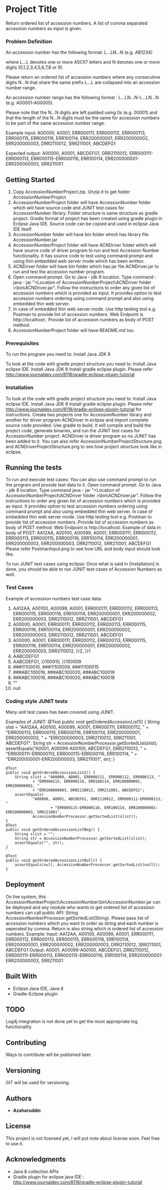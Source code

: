 # Project Title

Return ordered list of accession numbers. A list of comma separated accession numbers as input is given.

### Problem Definition

An accession number has the following format: L...LN...N (e.g. AB1234)

where L...L denotes one or more ASCII7 letters and N denotes one or more digits (0,1,2,3,4,5,6,7,8 or 9).

Please return an ordered list of accession numbers where any consecutive digits N...N that share the same prefix L...L are collapsed into an accession number range.

An accession number range has the following format : L...LN...N-L...LN...N (e.g. A00001-A00005).

Please note that the N...N digits are left padded using 0s (e.g. 00001) and that the length of the N...N digits must be the same for accession numbers to be part of the same accession number range.

Example input:
A00000, A0001, ERR000111, ERR000112, ERR000113, ERR000115, ERR000116, ERR100114, ERR200000001, ERR200000002, ERR200000003, DRR2110012, SRR211001, ABCDEFG1

Expected output:
A00000, A0001, ABCDEFG1, DRR2110012, ERR000111-ERR000113, ERR000115-ERR000116, ERR100114, ERR200000001-ERR200000003, SRR211001 


## Getting Started

1. Copy AccessionNumberProject.zip. Unzip it to get folder AccessionNumberProject.
2. AccessionNumberProject folder will have AccessionNumber folder which will have source code and JUNIT test cases for AccessionNumber library. Folder structure is same structure as gradle project. Gradle format of project has been created using gradle plugin in Eclipse Java IDE. Source code can be copied and used in eclipse Java IDE itself.
3. AccessionNumber folder will have bin folder which has library file AccessionNumber.jar
4. AccessionNumberProject folder will have ACNDriver folder which will have source code of driver program to run and test Accession Number functionality. It has source code to test using command prompt and using thin embedded web server mode which has been written.
5. ACNDriver folder will have bin folder which has jar file ACNDriver.jar to run and test the accession number program.
6. Open command prompt. Go to Java - jdk 8 location. Type command : java - jar "<Location of AccessionNumberProject\ACNDriver folder >\bin\ACNDriver.jar". Follow the instructions to order any given list of accession numbers which is provided as input. It provides option to test accession numbers ordering using command prompt and also using embedded thin web server.
7. In case of embedded thin web server mode. Use http testing tool e.g. Postman to provide list of accession numbers. Web Endpoint is http://localhost:<portnum>. Provide list of accession numbers as body of POST method.
8. AccessionNumberProject folder will have README.md too.


### Prerequisites
To run the program you need to:
Install Java JDK 8

To look at the code with gradle project structure you need to:
Install Java eclipse IDE.
Install Java JDK 8
Install gradle eclipse plugin. Please refer http://www.journaldev.com/8118/gradle-eclipse-plugin-tutorial

### Installation

To look at the code with gradle project structure you need to:
Install Java eclipse IDE.
Install Java JDK 8
Install gradle eclipse plugin. Please refer http://www.journaldev.com/8118/gradle-eclipse-plugin-tutorial for instructions.
Create two projects one for  AccessionNumber library and another for driver program ACNDriver in eclipse and import complete source code provided.
Use gradle to build. It will compile and build the project code, generate binaries, and run the JUNIT test cases for AccessionNumber project. ACNDriver is driver program so no JUNIT has been added to it.
You can also refer AccessionNumberProjectStructure.png and ACNDriverProjectStructure.png to see how project structure look like in eclipse.

## Running the tests

To run and execute test cases:
You can also use command prompt to run the program and provide test data to it.
Open command prompt. Go to Java - jdk 8 location. Type command java - jar "<Location of AccessionNumberProject\ACNDriver folder >\bin\ACNDriver.jar". Follow the instructions to order any given list of accession numbers which is provided as input.
It provides option to test accession numbers ordering using command prompt and also using embedded thin web server.
In case of embedded thin web server mode. Use http testing tool e.g. Postman to provide list of accession numbers. Provide list of accession numbers as body of POST method. Web Endpoint is http://localhost:<portnum>
Example of data in body of POST:
AA12AA, A00100, A00099, A0001, ERR000111, ERR000112, ERR000113, ERR000115, ERR000116, ERR100114, ERR200000001, ERR200000002, ERR200000003, DRR2110012, SRR211001, ABCDEFG1
Please refer PostmanInput.png to see how URL and body input should look like.

To run JUNIT test cases using eclipse:
Once what is said in [Installation] is done, you should be able to run JUNIT test cases of Accession Numbers as well.


### Test Cases

Example of accession numbers test case data:
1. AA12AA, A00100, A00099, A0001, ERR000111, ERR000112, ERR000113, ERR000115, ERR000116, ERR100114, ERR200000001, ERR200000002, ERR200000003, DRR2110012, SRR211001, ABCDEFG1
2. A00000, A0001, ERR000111, ERR000112, ERR000113, ERR000115, ERR000116, ERR100114, ERR200000001, ERR200000002, ERR200000003, DRR2110012, SRR211001, ABCDEFG1
3. A00000, A0001, ERR000111, ERR000112, ERR000113, ERR000115, ERR000116, ERR100114, ERR200000001, ERR200000002, ERR200000003, DRR2110012, }}2, }}1
4. AABCDEFG1
5. AABCDEFG1, }}100010, }}100009
6. ###!!!100010, ###!!!100009, ###!!!100015
7. ###ABC100016, ###ABC100020, ###ABC100019
8. ###ABC100016, ###ABC100020, ###ABC100018
9. ""
10. null

### Coding style JUNIT tests

Many unit test cases has been covered using JUNIT.

Examples of JUNIT:
	@Test
	public void getOrderedAccessionList1() {
		String slist = "AA12AA, A00100, A00099, A0001, ERR000111, ERR000112, "
				+ "ERR000113, ERR000115, ERR000116, ERR100114, ERR200000001, ERR200000002, "
				+ "ERR200000003, DRR2110012, SRR211001, ABCDEFG1";
		String str = AccessionNumberProcessor.getSortedList(slist);
		assertEquals("A0001, A00099-A00100, ABCDEFG1, DRR2110012, "
				+ "ERR000111-ERR000113, ERR000115-ERR000116, ERR100114, " + "ERR200000001-ERR200000003, SRR211001",
				str);
	}

	@Test
	public void getOrderedAccessionList2() {
		String slist = "A00000, A0001, ERR000111, ERR000112, ERR000113, "
				+ "ERR000115, ERR000116, ERR100114, ERR200000001, ERR200000002, "
				+ "ERR200000003, DRR2110012, SRR211001, ABCDEFG1";
		assertEquals(
				"A00000, A0001, ABCDEFG1, DRR2110012, ERR000111-ERR000113, "
						+ "ERR000115-ERR000116, ERR100114, ERR200000001-ERR200000003, SRR211001",
				AccessionNumberProcessor.getSortedList(slist));
	}
	@Test
	public void getOrderedAccessionListNeg() {
		String slist = "";
		String str = AccessionNumberProcessor.getSortedList(slist);
		assertEquals("", str);
	}

	@Test
	public void getOrderedAccessionListNull() {
		assertEquals(null, AccessionNumberProcessor.getSortedList(null));
	}

## Deployment

On live system, this AccessionNumberProject\AccessionNumber\bin\AccessionNumber.jar can be deployed and any module who wants to get ordered list of accession numbers can call public API: String AccessionNumberProcessor.getSortedList(String).
Please pass list of accession numbers which you want to order as string and each  number is seperated by comma. Return is also string which is ordered list of accession numbers.
Example:
Input:
AA12AA, A00100, A00099, A0001, ERR000111, ERR000112, ERR000113, ERR000115, ERR000116, ERR100114, ERR200000001, ERR200000002, ERR200000003, DRR2110012, SRR211001, ABCDEFG1
Output:
A0001, A00099-A00100, ABCDEFG1, DRR2110012, ERR000111-ERR000113, ERR000115-ERR000116, ERR100114, ERR200000001-ERR200000003, SRR211001

## Built With

* Eclipse Java IDE, Java 8
* Gradle-Eclipse plugin

## TODO
Log4j integration is not done yet to get the most appropriate log functionality.

## Contributing

Ways to contribute will be published later.

## Versioning

GIT will be used for versioning.

## Authors

* **Azaharuddin**

## License

This project is not licensed yet, I will put note about license soon. Feel free to use it.

## Acknowledgments

* Java 8 collection APIs
* Gradle plugin for eclipse java IDE : http://www.journaldev.com/8118/gradle-eclipse-plugin-tutorial
